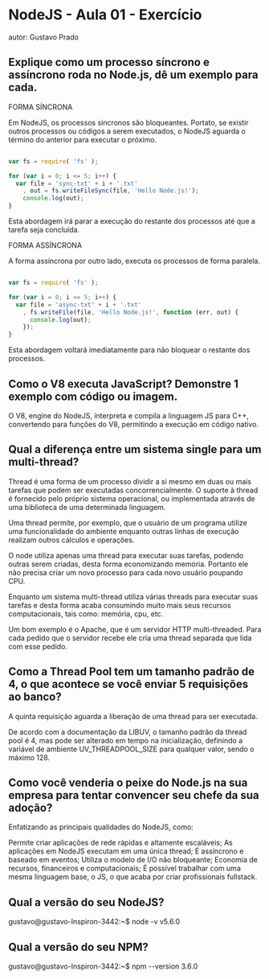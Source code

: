 # NodeJS - Aula 01 - Exercício
autor: Gustavo Prado

## Explique como um processo síncrono e assíncrono roda no Node.js, dê um exemplo para cada.

FORMA SÍNCRONA

Em NodeJS, os processos sincronos são bloqueantes. Portato, se existir outros processos
ou códigos a serem executados, o NodeJS aguarda o término do anterior para executar o próximo.

```js

var fs = require( 'fs' );

for (var i = 0; i <= 5; i++) {
  var file = 'sync-txt' + i + '.txt'
    , out = fs.writeFileSync(file, 'Hello Node.js!');
    console.log(out);
}
```

Esta abordagem irá parar a execução do restante dos processos até que a tarefa seja concluída.

FORMA ASSÍNCRONA

A forma assíncrona por outro lado, executa os processos de forma paralela.

```js

var fs = require( 'fs' );

for (var i = 0; i <= 5; i++) {
  var file = 'async-txt' + i + '.txt'
    , fs.writeFile(file, 'Hello Node.js!', function (err, out) {
      console.log(out);
    });
}
```

Esta abordagem voltará imediatamente para não bloquear o restante dos processos.

## Como o V8 executa JavaScript? Demonstre 1 exemplo com código ou imagem.

O V8, engine do NodeJS, interpreta e compila a linguagem JS para C++, convertendo para funções do V8,
permitindo a execução em código nativo.

## Qual a diferença entre um sistema single para um multi-thread?

Thread é uma forma de um processo dividir a si mesmo em duas ou mais tarefas que podem ser executadas concorrencialmente.
O suporte à thread é fornecido pelo próprio sistema operacional, ou implementada através de uma biblioteca de uma determinada linguagem.

Uma thread permite, por exemplo, que o usuário de um programa utilize uma funcionalidade do ambiente enquanto outras linhas de execução realizam outros cálculos e operações.

O node utiliza apenas uma thread para executar suas tarefas, podendo outras serem criadas, desta forma economizando memória. Portanto ele não precisa criar um novo processo para cada novo usuário poupando CPU.

Enquanto um sistema multi-thread utiliza várias threads para executar suas tarefas e desta forma acaba consumindo muito mais seus recursos computacionais, tais como: memória, cpu, etc.

Um bom exemplo é o Apache, que é um servidor HTTP multi-threaded. Para cada pedido que o servidor recebe ele cria uma thread separada que lida com esse pedido.

## Como a Thread Pool tem um tamanho padrão de 4, o que acontece se você enviar 5 requisições ao banco?

A quinta requisição aguarda a liberação de uma thread para ser executada.

De acordo com a  documentação  da LIBUV, o tamanho padrão da thread pool é 4, mas pode ser alterado em tempo na inicialização, definindo a variável de ambiente UV_THREADPOOL_SIZE para qualquer valor, sendo o máximo 128.

## Como você venderia o peixe do Node.js na sua empresa para tentar convencer seu chefe da sua adoção?

Enfatizando as principais qualidades do NodeJS, como:

Permite criar aplicações de rede rápidas e altamente escaláveis;
As aplicações em NodeJS executam em uma única thread;
É assíncrono e baseado em eventos;
Utiliza o modelo de I/O não bloqueante;
Economia de recursos, financeiros e computacionais;
É possível trabalhar com uma mesma linguagem base, o JS, o que acaba por criar profissionais fullstack.

## Qual a versão do seu NodeJS?

gustavo@gustavo-Inspiron-3442:~$ node -v
v5.6.0

## Qual a versão do seu NPM?

gustavo@gustavo-Inspiron-3442:~$ npm --version
3.6.0
